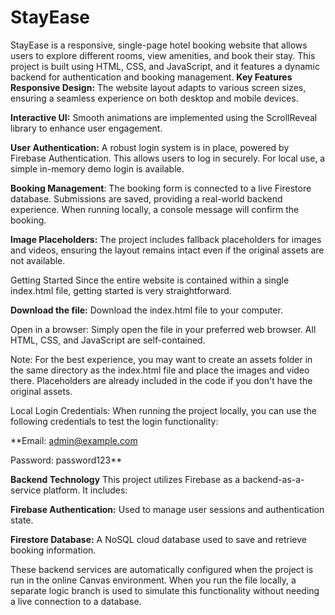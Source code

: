 # StayEase
StayEase is a responsive, single-page hotel booking website that allows users to explore different rooms, view amenities, and book their stay. This project is built using HTML, CSS, and JavaScript, and it features a dynamic backend for authentication and booking management.
**Key Features**
**Responsive Design:** The website layout adapts to various screen sizes, ensuring a seamless experience on both desktop and mobile devices.

**Interactive UI:** Smooth animations are implemented using the ScrollReveal library to enhance user engagement.

**User Authentication:** A robust login system is in place, powered by Firebase Authentication. This allows users to log in securely. For local use, a simple in-memory demo login is available.

**Booking Management**: The booking form is connected to a live Firestore database. Submissions are saved, providing a real-world backend experience. When running locally, a console message will confirm the booking.

**Image Placeholders:** The project includes fallback placeholders for images and videos, ensuring the layout remains intact even if the original assets are not available.

Getting Started
Since the entire website is contained within a single index.html file, getting started is very straightforward.

**Download the file:** Download the index.html file to your computer.

Open in a browser: Simply open the file in your preferred web browser. All HTML, CSS, and JavaScript are self-contained.

Note: For the best experience, you may want to create an assets folder in the same directory as the index.html file and place the images and video there. Placeholders are already included in the code if you don't have the original assets.

Local Login Credentials:
When running the project locally, you can use the following credentials to test the login functionality:

**Email: admin@example.com

Password: password123**

**Backend Technology**
This project utilizes Firebase as a backend-as-a-service platform. It includes:

**Firebase Authentication:** Used to manage user sessions and authentication state.

**Firestore Database:** A NoSQL cloud database used to save and retrieve booking information.

These backend services are automatically configured when the project is run in the online Canvas environment. When you run the file locally, a separate logic branch is used to simulate this functionality without needing a live connection to a database.
